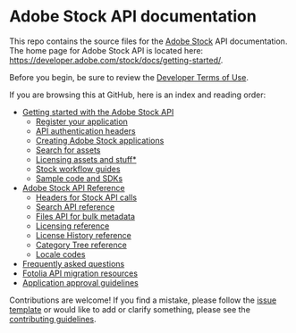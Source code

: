 # Adobe Stock API documentation
This repo contains the source files for the [Adobe Stock](https://stock.adobe.com) API documentation. The home page for Adobe Stock API is located here:
https://developer.adobe.com/stock/docs/getting-started/.

Before you begin, be sure to review the [Developer Terms of Use](supplemental/terms-for-adobe-stock-developers.md).

If you are browsing this at GitHub, here is an index and reading order:

* [Getting started with the Adobe Stock API](docs/01-getting-started.md)
    - [Register your application](docs/getting-started/02-register-app.md)
    - [API authentication headers](docs/getting-started/03-api-authentication.md)
    - [Creating Adobe Stock applications](docs/getting-started/apps/04-creating-apps.md)
    - [Search for assets](docs/getting-started/apps/05-search-for-assets.md)
    - [Licensing assets and stuff*](docs/getting-started/06-licensing-assets.md)
    - [Stock workflow guides](docs/getting-started/07-workflow-guides.md)
    - [Sample code and SDKs](docs/getting-started/08-sample-code-sdks.md)
* [Adobe Stock API Reference](docs/09-api-summary.md)
  + [Headers for Stock API calls](docs/api/10-headers-for-api-calls.md)
  + [Search API reference](docs/api/11-search-reference.md)
  + [Files API for bulk metadata](docs/api/19-bulk-metadata-files-reference.md)
  + [Licensing reference](docs/api/12-licensing-reference.md)
  + [License History reference](docs/api/13-license-history.md)
  + [Category Tree reference](docs/api/17-categorytree.md)
  + [Locale codes](docs/api/14-locale-codes.md)
* [Frequently asked questions](docs/15-faq.md)
* [Fotolia API migration resources](docs/18-fotolia-migration-resources.md)
* [Application approval guidelines](docs/16-app-approval.md)

Contributions are welcome! If you find a mistake, please follow the [issue template](ISSUE_TEMPLATE.md) or would like to add or clarify something, please see the [contributing guidelines](CONTRIBUTING.md).
